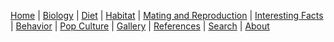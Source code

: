 [Home](index) |
[Biology](biology) |
[Diet](diet) |
[Habitat](habitat) |
[Mating and Reproduction](matingreproduction) | 
[Interesting Facts](interesting) |
[Behavior](behavior) |
[Pop Culture](popculture) |
[Gallery](gallery) |
[References](references) |
[Search](search) |
[About](About)
